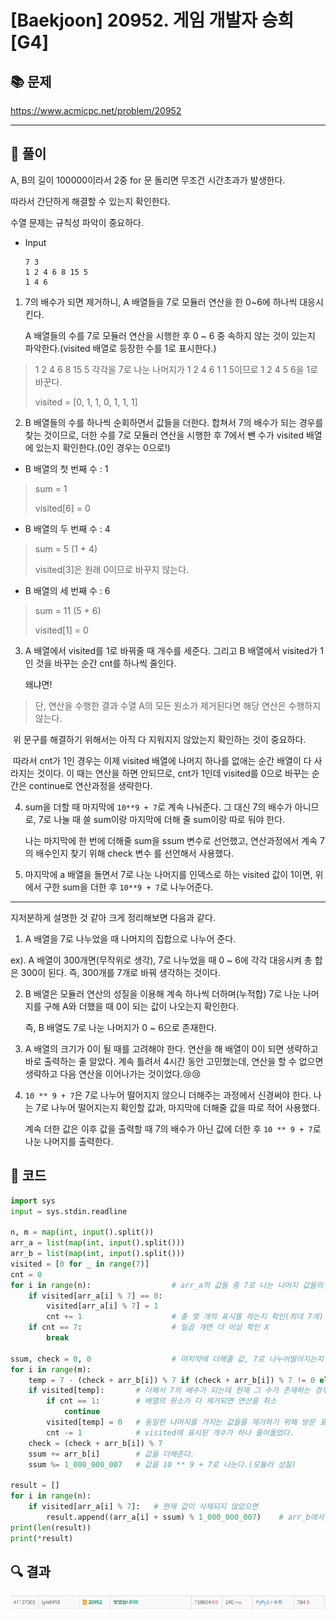 # [Baekjoon] 20952. 게임 개발자 승희 [G4]

## 📚 문제

https://www.acmicpc.net/problem/20952

---

## 📖 풀이

A, B의 길이 100000이라서 2중 for 문 돌리면 무조건 시간초과가 발생한다.

따라서 간단하게 해결할 수 있는지 확인한다.

수열 문제는 규칙성 파악이 중요하다.

- Input

  ```
  7 3
  1 2 4 6 8 15 5
  1 4 6
  ```

1. 7의 배수가 되면 제거하니, A 배열들을 7로 모듈러 연산을 한 0~6에 하나씩 대응시킨다.

   A 배열들의 수를 7로 모듈러 연산을 시행한 후 0 ~ 6 중 속하지 않는 것이 있는지 파악한다.(visited 배열로 등장한 수를 1로 표시한다.)

> 1 2 4 6 8 15 5 각각을 7로 나눈 나머지가 1 2 4 6 1 1 5이므로 1 2 4 5 6을 1로 바꾼다.
>
> visited = [0, 1, 1, 0, 1, 1, 1]

2. B 배열들의 수를 하나씩 순회하면서 값들을 더한다. 합쳐서 7의 배수가 되는 경우를 찾는 것이므로, 더한 수를 7로 모듈러 연산을 시행한 후 7에서 뺀 수가 visited 배열에 있는지 확인한다.(0인 경우는 0으로!)

- B 배열의 첫 번째 수 : 1

> sum = 1
>
> visited[6] = 0

- B 배열의 두 번째 수 : 4

> sum = 5	(1 + 4)
>
> visited[3]은 원래 0이므로 바꾸지 않는다.

- B 배열의 세 번째 수 : 6

> sum = 11	(5 + 6)
>
> visited[1] = 0

3. A 배열에서 visited를 1로 바꿔줄 때 개수를 세준다. 그리고 B 배열에서 visited가 1인 것을 바꾸는 순간 cnt를 하나씩 줄인다.

   왜냐면! 

> 단, 연산을 수행한 결과 수열 A의 모든 원소가 제거된다면 해당 연산은 수행하지 않는다.

​	위 문구를 해결하기 위해서는 아직 다 지워지지 않았는지 확인하는 것이 중요하다.

​	따라서 cnt가 1인 경우는 이제 visited 배열에 나머지 하나를 없애는 순간 배열이 다 사라지는 것이다. 이 때는 연산을 하면 안되므로, cnt가 1인데 visited를 0으로 바꾸는 순간은 continue로 연산과정을 생략한다.

4. sum을 더할 때 마지막에 `10**9 + 7`로 계속 나눠준다. 그 대신 7의 배수가 아니므로, 7로 나눌 때 쓸 sum이랑 마지막에 더해 줄 sum이랑 따로 둬야 한다.

   나는 마지막에 한 번에 더해줄 sum을 ssum 변수로 선언했고, 연산과정에서 계속 7의 배수인지 찾기 위해 check 변수 를 선언해서 사용했다.

5. 마지막에 a 배열을 돌면서 7로 나눈 나머지를 인덱스로 하는 visited 값이 1이면, 위에서 구한 sum을 더한 후 `10**9 + 7`로 나누어준다.

---

지저분하게 설명한 것 같아 크게 정리해보면 다음과 같다.

1. A 배열을 7로 나누었을 때 나머지의 집합으로 나누어 준다.

ex). A 배열이 300개면(무작위로 생각), 7로 나누었을 때 0 ~ 6에 각각 대응시켜 총 합은 300이 된다. 즉, 300개를 7개로 바꿔 생각하는 것이다.

2. B 배열은 모듈러 연산의 성질을 이용해 계속 하나씩 더하며(누적합) 7로 나눈 나머지를 구해 A와 더했을 때 0이 되는 값이 나오는지 확인한다.

   즉, B 배열도 7로 나눈 나머지가 0 ~ 6으로 존재한다.

3. A 배열의 크기가 0이 될 때를 고려해야 한다. 연산을 해 배열이 0이 되면 생략하고 바로 출력하는 줄 알았다. 계속 틀려서 4시간 동안 고민했는데, 연산을 할 수 없으면 생략하고 다음 연산을 이어나가는 것이었다.😢😢

4. `10 ** 9 + 7`은 7로 나누어 떨어지지 않으니 더해주는 과정에서 신경써야 한다. 나는 7로 나누어 떨어지는지 확인할 값과, 마지막에 더해줄 값을 따로 적어 사용했다.

   계속 더한 값은 이후 값을 출력할 때 7의 배수가 아닌 값에 더한 후 `10 ** 9 + 7`로 나눈 나머지를 출력한다.

## 📒 코드

```python
import sys
input = sys.stdin.readline

n, m = map(int, input().split())
arr_a = list(map(int, input().split()))
arr_b = list(map(int, input().split()))
visited = [0 for _ in range(7)]
cnt = 0
for i in range(n):                  # arr_a의 값들 중 7로 나눈 나머지 값들의 존재 유무를 visited에 표시
    if visited[arr_a[i] % 7] == 0:
        visited[arr_a[i] % 7] = 1
        cnt += 1                    # 총 몇 개의 표시를 하는지 확인(최대 7개)
    if cnt == 7:                    # 일곱 개면 더 이상 확인 X
        break

ssum, check = 0, 0                  # 마지막에 더해줄 값, 7로 나누어떨어지는지 확인해줄 값
for i in range(m):
    temp = 7 - (check + arr_b[i]) % 7 if (check + arr_b[i]) % 7 != 0 else 0     # 더해서 7의 배수가 되는지 확인할 값
    if visited[temp]:       # 더해서 7의 배수가 되는데 현재 그 수가 존재하는 경우
        if cnt == 1:        # 배열의 원소가 다 제거되면 연산을 취소
            continue
        visited[temp] = 0   # 동일한 나머지를 가지는 값들을 제거하기 위해 방문 표시를 0으로 변경
        cnt -= 1            # visited에 표시된 개수가 하나 줄어들었다.
    check = (check + arr_b[i]) % 7
    ssum += arr_b[i]        # 값을 더해준다.
    ssum %= 1_000_000_007   # 값을 10 ** 9 + 7로 나눈다.(모듈러 성질)

result = []
for i in range(n):
    if visited[arr_a[i] % 7]:   # 현재 값이 삭제되지 않았으면
        result.append((arr_a[i] + ssum) % 1_000_000_007)    # arr_b에서 더한 값을 더해준 후 10 ** 9 + 7로 나눈다.
print(len(result))
print(*result)
```

## 🔍 결과

![image-20220329005658243](README.assets/image-20220329005658243.png)